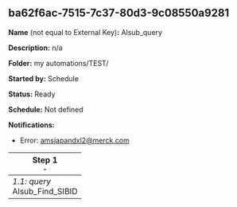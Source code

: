 ## ba62f6ac-7515-7c37-80d3-9c08550a9281

**Name** (not equal to External Key)**:** Alsub_query

**Description:** n/a

**Folder:** my automations/TEST/

**Started by:** Schedule

**Status:** Ready

**Schedule:** Not defined

**Notifications:**

* Error: amsjapandxl2@merck.com

| Step 1<br>_<small>-</small>_ |
| --- |
| _1.1: query_<br>Alsub_Find_SIBID |
